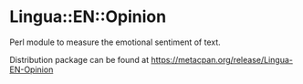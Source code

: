 # Lingua::EN::Opinion
Perl module to measure the emotional sentiment of text.

Distribution package can be found at https://metacpan.org/release/Lingua-EN-Opinion
